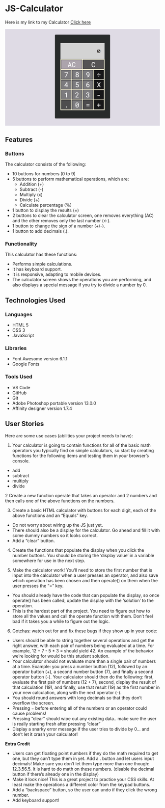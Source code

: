 # JS-Calculator
 Here is my link to my Calculator [Click here](https://abishekjames.github.io/JS-Calculator/)

![This is a image](https://github.com/abishekjames/JS-Calculator/blob/main/images/Screenshot%20(249).png)

<h2>Features</h2>

### Buttons ###

The calculator consists of the following:

* 10 buttons for numbers (0 to 9)
* 5 buttons to perform mathematical operations, which are:
     * Addition (+)
     * Subtract (-)
     * Multiply (x)
     * Divide (÷)
     * Calculate percentage (%)
* 1 button to display the results (=)
* 2 buttons to clear the calculator screen, one removes everything (AC) and the other removes only the last number (←).
* 1 button to change the sign of a number (+/-).
* 1 button to add decimals (.).

### Functionality ###
This calculator has these functions:

* Performs simple calculations.
* It has keyboard support.
* It is responsive, adapting to mobile devices.
* The calculator screen shows the operations you are performing, and also displays a special message if you try to divide a number by 0.

<h2> Technologies Used </h2>

### Languages ###

* HTML 5
* CSS 3
* JavaScript

### Libraries ###

* Font Awesome version 6.1.1
* Google Fonts

### Tools Used ###

* VS Code
* GitHub
* Git
* Adobe Photoshop portable version 13.0.0
* Affinity designer version 1.7.4

<h2>User Stories</h2>

Here are some use cases (abilities your project needs to have):

1. Your calculator is going to contain functions for all of the basic math operators you typically find on simple calculators, so start by creating functions for the following items and testing them in your browser’s console.

* add
* subtract
* multiply
* divide

2  Create a new function operate that takes an operator and 2 numbers and then calls one of the above functions on the numbers.

3. Create a basic HTML calculator with buttons for each digit, each of the above functions and an “Equals” key.

* Do not worry about wiring up the JS just yet.
* There should also be a display for the calculator. Go ahead and fill it with some dummy numbers so it looks correct.
* Add a “clear” button.

4. Create the functions that populate the display when you click the number buttons. You should be storing the ‘display value’ in a variable somewhere for use in the next step.

5. Make the calculator work! You’ll need to store the first number that is input into the calculator when a user presses an operator, and also save which operation has been chosen and then operate() on them when the user presses the “=” key.

* You should already have the code that can populate the display, so once operate() has been called, update the display with the ‘solution’ to the operation.
* This is the hardest part of the project. You need to figure out how to store all the values and call the operate function with them. Don’t feel bad if it takes you a while to figure out the logic.

6. Gotchas: watch out for and fix these bugs if they show up in your code:

* Users should be able to string together several operations and get the right answer, with each pair of numbers being evaluated at a time. For example, 12 + 7 - 5 * 3 = should yield 42. An example of the behavior we’re looking for would be this student solution.
* Your calculator should not evaluate more than a single pair of numbers at a time. Example: you press a number button (12), followed by an operator button (+), a second number button (7), and finally a second operator button (-). Your calculator should then do the following: first, evaluate the first pair of numbers (12 + 7), second, display the result of that calculation (19), and finally, use that result (19) as the first number in your new calculation, along with the next operator (-).
* You should round answers with long decimals so that they don’t overflow the screen.
* Pressing = before entering all of the numbers or an operator could cause problems!
* Pressing “clear” should wipe out any existing data.. make sure the user is really starting fresh after pressing “clear”
* Display a snarky error message if the user tries to divide by 0… and don’t let it crash your calculator!

<b>Extra Credit</b>

* Users can get floating point numbers if they do the math required to get one, but they can’t type them in yet. Add a . button and let users input decimals! Make sure you don’t let them type more than one though: 12.3.56.5. It is hard to do math on these numbers. (disable the decimal button if there’s already one in the display)
* Make it look nice! This is a great project to practice your CSS skills. At least make the operations a different color from the keypad buttons.
* Add a “backspace” button, so the user can undo if they click the wrong number.
* Add keyboard support!

